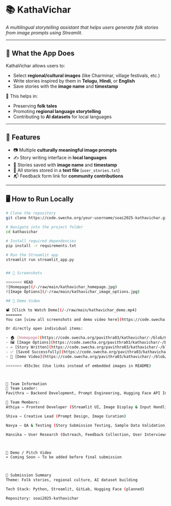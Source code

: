 # 📚 KathaVichar

*A multilingual storytelling assistant that helps users generate folk stories from image prompts using Streamlit.*

---

## 🧩 What the App Does

KathaVichar allows users to:

- Select **regional/cultural images** (like Charminar, village festivals, etc.)
- Write stories inspired by them in **Telugu**, **Hindi**, or **English**
- Save stories with the **image name** and **timestamp**

🎯 This helps in:
- Preserving **folk tales**
- Promoting **regional language storytelling**
- Contributing to **AI datasets** for local languages

---

## 🚀 Features

- 📷 Multiple **culturally meaningful image prompts**  
- ✍️ Story writing interface in **local languages**  
- 💾 Stories saved with **image name** and **timestamp**  
- 📄 All stories stored in a **text file** (`user_stories.txt`)  
- 📬 Feedback form link for **community contributions**  

---

## 🖥️ How to Run Locally

```bash
# Clone the repository
git clone https://code.swecha.org/your-username/soai2025-kathavichar.git

# Navigate into the project folder
cd kathavichar

# Install required dependencies
pip install -r requirements.txt

# Run the Streamlit app
streamlit run streamlit_app.py


## 📸 Screenshots

<<<<<<< HEAD
![Homepage](/-/raw/main/kathavichar_homepage.jpg)
![Image Options](/-/raw/main/kathavichar_image_options.jpg)

## 🎥 Demo Video

📽️ [Click to Watch Demo](/-/raw/main/kathavichar_demo.mp4)
=======
You can [view all screenshots and demo video here](https://code.swecha.org/pavithra03/kathavichar/-/tree/main/output).

Or directly open individual items:

- 🏠 [Homepage](https://code.swecha.org/pavithra03/kathavichar/-/blob/main/output/kathavichar_homepage.jpg)
- 🖼️ [Image Options](https://code.swecha.org/pavithra03/kathavichar/-/blob/main/output/kathavichar_image_options.jpg)
- ✍️ [Story Written](https://code.swecha.org/pavithra03/kathavichar/-/blob/main/output/kathavichar_story_written.jpg)
- ✅ [Saved Successfully](https://code.swecha.org/pavithra03/kathavichar/-/blob/main/output/kathavichar_save_success.jpg)
- 🎥 [Demo Video](https://code.swecha.org/pavithra03/kathavichar/-/blob/main/output/kathavichar_demo.mp4)

>>>>>>> 455c3ec (Use links instead of embedded images in README)



🤝 Team Information
👤 Team Leader:
Pavithra — Backend Development, Prompt Engineering, Hugging Face API Integration

👥 Team Members:
Athiya — Frontend Developer (Streamlit UI, Image Display & Input Handling)

Shiva — Creative Lead (Prompt Design, Image Curation)

Navya — QA & Testing (Story Submission Testing, Sample Data Validation)

Hansika — User Research (Outreach, Feedback Collection, User Interviews)



🎥 Demo / Pitch Video
➡️ Coming Soon — To be added before final submission



🏁 Submission Summary
Theme: Folk stories, regional culture, AI dataset building

Tech Stack: Python, Streamlit, GitLab, Hugging Face (planned)

Repository: soai2025-kathavichar


